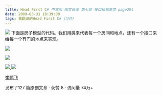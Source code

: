 ```yaml
---
title: Head First C# 中文版 图文皆译 第七章 接口和抽象类 page294
date: 2009-03-31 18:39:00
tags: 我翻译的Head First C#（习作）
---
```

![](https://p-blog.csdn.net/images/p_blog_csdn_net/cuipengfei1/EntryImages/20090331/2009-03-31_18-26-22.jpg) 下面是房子模型的代码。我们用类来代表每一个房间和地点，还有一个接口来给每一个有门的地点来实现。

![](https://p-blog.csdn.net/images/p_blog_csdn_net/cuipengfei1/EntryImages/20090331/2009-03-31_18-29-15.jpg)

![](https://p-blog.csdn.net/images/p_blog_csdn_net/cuipengfei1/EntryImages/20090331/2009-03-31_18-32-10.jpg)



[ ![](https://profile.csdnimg.cn/5/2/5/3_cuipengfei1)
![](https://g.csdnimg.cn/static/user-reg-year/1x/11.png)
](https://blog.csdn.net/cuipengfei1)

[ 崔鹏飞 ](https://blog.csdn.net/cuipengfei1)

发布了127 篇原创文章  ·  获赞 8  ·  访问量 74万+


